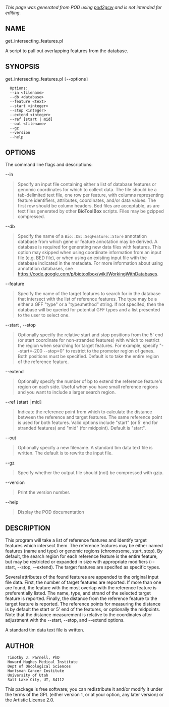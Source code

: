 _This page was generated from POD using [pod2gcw](http://code.google.com/p/pod2gcw) and is not intended for editing._

## NAME ##
get\_intersecting\_features.pl

A script to pull out overlapping features from the database.

## SYNOPSIS ##
get\_intersecting\_features.pl `[`--options`]` <filename>

```
  Options:
  --in <filename>
  --db <database>
  --feature <text>
  --start <integer>
  --stop <integer>
  --extend <integer>
  --ref [start | mid]
  --out <filename>
  --gz
  --version
  --help
```
## OPTIONS ##
The command line flags and descriptions:

--in <filename>


> Specify an input file containing either a list of database features or  genomic coordinates for which to collect data. The file should be a  tab-delimited text file, one row per feature, with columns representing  feature identifiers, attributes, coordinates, and/or data values. The  first row should be column headers. Bed files are acceptable, as are  text files generated by other **BioToolBox** scripts. Files may be  gzipped compressed.

> 
--db <database>


> Specify the name of a `Bio::DB::SeqFeature::Store` annotation database  from which gene or feature annotation may be derived. A database is  required for generating new data files with features. This option may  skipped when using coordinate information from an input file (e.g. BED  file), or when using an existing input file with the database indicated  in the metadata. For more information about using annotation databases,  see <https://code.google.com/p/biotoolbox/wiki/WorkingWithDatabases>.

> 
--feature <text>


> Specify the name of the target features to search for in the database that  intersect with the list of reference features. The type may be a either a  GFF "type" or a "type:method" string. If not specifed, then the database  will be queried for potential GFF types and a list presented to the user to  select one.

> 
--start <integer>, --stop <integer>


> Optionally specify the relative start and stop positions from the 5' end (or  start coordinate for non-stranded features) with which to restrict the region  when searching for target features. For example, specify "--start=-200  --stop=0" to restrict to the promoter region of genes. Both positions must  be specified. Default is to take the entire region of the reference feature.

> 
--extend <integer>


> Optionally specify the number of bp to extend the reference feature's region  on each side. Useful when you have small reference regions and you want to  include a larger search region.

> 
--ref `[`start | mid`]`


> Indicate the reference point from which to calculate the distance between the  reference and target features. The same reference point is used for both  features. Valid options include "start" (or 5' end for stranded features) and  "mid" (for midpoint). Default is "start".

> 
--out <filename>


> Optionally specify a new filename. A standard tim data text file is written.  The default is to rewrite the input file.

> 
--gz


> Specify whether the output file should (not) be compressed with gzip.

> 
--version


> Print the version number.

> 
--help


> Display the POD documentation

> 
## DESCRIPTION ##
This program will take a list of reference features and identify  target features which intersect them. The reference features  may be either named features (name and type) or genomic regions (chromosome,  start, stop). By default, the search region for each reference feature is the  entire feature, but may be restricted or expanded in size with appropriate  modifiers (--start, --stop, --extend). The target features are specifed as  specific types.

Several attributes of the found features are appended to the original input  file data. First, the number of  target features are reported. If more than one are found, the feature with  the most overlap with the reference feature is preferentially listed. The name,  type, and strand of the selected target feature is reported. Finally, the  distance from the reference feature to the target feature is reported. The  reference points for measuring the distance is by default the start or 5' end  of the features, or optionally the midpoints. Note that the distance  measurement is relative to the coordinates after adjustment with the --start,  --stop, and --extend options.

A standard tim data text file is written.

## AUTHOR ##
```
 Timothy J. Parnell, PhD
 Howard Hughes Medical Institute
 Dept of Oncological Sciences
 Huntsman Cancer Institute
 University of Utah
 Salt Lake City, UT, 84112
```
This package is free software; you can redistribute it and/or modify it under the terms of the GPL (either version 1, or at your option, any later version) or the Artistic License 2.0.
